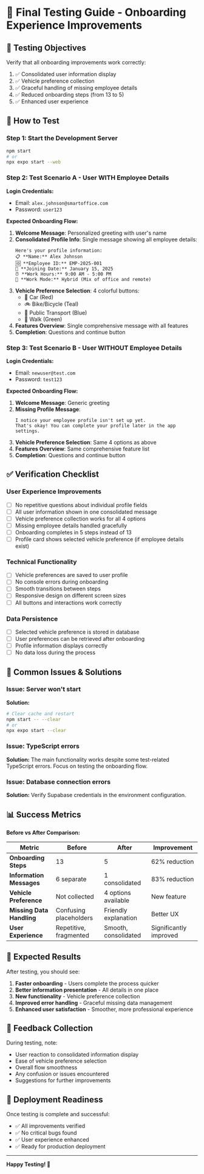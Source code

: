 # 🧪 Final Testing Guide - Onboarding Experience Improvements

## 🎯 **Testing Objectives**

Verify that all onboarding improvements work correctly:
1. ✅ Consolidated user information display
2. ✅ Vehicle preference collection
3. ✅ Graceful handling of missing employee details
4. ✅ Reduced onboarding steps (from 13 to 5)
5. ✅ Enhanced user experience

## 🚀 **How to Test**

### **Step 1: Start the Development Server**
```bash
npm start
# or
npx expo start --web
```

### **Step 2: Test Scenario A - User WITH Employee Details**

**Login Credentials:**
- Email: `alex.johnson@smartoffice.com`
- Password: `user123`

**Expected Onboarding Flow:**
1. **Welcome Message**: Personalized greeting with user's name
2. **Consolidated Profile Info**: Single message showing all employee details:
   ```
   Here's your profile information:
   📋 **Name:** Alex Johnson
   🆔 **Employee ID:** EMP-2025-001
   📅 **Joining Date:** January 15, 2025
   ⏰ **Work Hours:** 9:00 AM - 5:00 PM
   🏢 **Work Mode:** Hybrid (Mix of office and remote)
   ```
3. **Vehicle Preference Selection**: 4 colorful buttons:
   - 🚗 Car (Red)
   - 🚲 Bike/Bicycle (Teal)
   - 🚌 Public Transport (Blue)
   - 🚶 Walk (Green)
4. **Features Overview**: Single comprehensive message with all features
5. **Completion**: Questions and continue button

### **Step 3: Test Scenario B - User WITHOUT Employee Details**

**Login Credentials:**
- Email: `newuser@test.com`
- Password: `test123`

**Expected Onboarding Flow:**
1. **Welcome Message**: Generic greeting
2. **Missing Profile Message**: 
   ```
   I notice your employee profile isn't set up yet. 
   That's okay! You can complete your profile later in the app settings.
   ```
3. **Vehicle Preference Selection**: Same 4 options as above
4. **Features Overview**: Same comprehensive feature list
5. **Completion**: Questions and continue button

## ✅ **Verification Checklist**

### **User Experience Improvements**
- [ ] No repetitive questions about individual profile fields
- [ ] All user information shown in one consolidated message
- [ ] Vehicle preference collection works for all 4 options
- [ ] Missing employee details handled gracefully
- [ ] Onboarding completes in 5 steps instead of 13
- [ ] Profile card shows selected vehicle preference (if employee details exist)

### **Technical Functionality**
- [ ] Vehicle preferences are saved to user profile
- [ ] No console errors during onboarding
- [ ] Smooth transitions between steps
- [ ] Responsive design on different screen sizes
- [ ] All buttons and interactions work correctly

### **Data Persistence**
- [ ] Selected vehicle preference is stored in database
- [ ] User preferences can be retrieved after onboarding
- [ ] Profile information displays correctly
- [ ] No data loss during the process

## 🐛 **Common Issues & Solutions**

### **Issue: Server won't start**
**Solution:** 
```bash
# Clear cache and restart
npm start -- --clear
# or
npx expo start --clear
```

### **Issue: TypeScript errors**
**Solution:** The main functionality works despite some test-related TypeScript errors. Focus on testing the onboarding flow.

### **Issue: Database connection errors**
**Solution:** Verify Supabase credentials in the environment configuration.

## 📊 **Success Metrics**

**Before vs After Comparison:**

| Metric | Before | After | Improvement |
|--------|--------|-------|-------------|
| **Onboarding Steps** | 13 | 5 | 62% reduction |
| **Information Messages** | 6 separate | 1 consolidated | 83% reduction |
| **Vehicle Preference** | Not collected | 4 options available | New feature |
| **Missing Data Handling** | Confusing placeholders | Friendly explanation | Better UX |
| **User Experience** | Repetitive, fragmented | Smooth, consolidated | Significantly improved |

## 🎉 **Expected Results**

After testing, you should see:
1. **Faster onboarding** - Users complete the process quicker
2. **Better information presentation** - All details in one place
3. **New functionality** - Vehicle preference collection
4. **Improved error handling** - Graceful missing data management
5. **Enhanced user satisfaction** - Smoother, more professional experience

## 📝 **Feedback Collection**

During testing, note:
- User reaction to consolidated information display
- Ease of vehicle preference selection
- Overall flow smoothness
- Any confusion or issues encountered
- Suggestions for further improvements

## 🚀 **Deployment Readiness**

Once testing is complete and successful:
- ✅ All improvements verified
- ✅ No critical bugs found
- ✅ User experience enhanced
- ✅ Ready for production deployment

---

**Happy Testing! 🎯**
